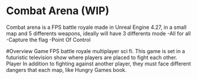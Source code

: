 # Combat Arena (WIP)

Combat arena is a FPS battle royale made in Unreal Engine 4.27, in a small map and 5 differents weapons, ideally will have 3 differents mode
-All for all
-Capture the flag
-Point Of Control

#Overview
Game FPS battle royale multiplayer sci fi. This game is set in a futuristic television show where players are placed to fight each other.
Player In addition to fighting against another player, they must face different dangers that each map, like Hungry Games book.



